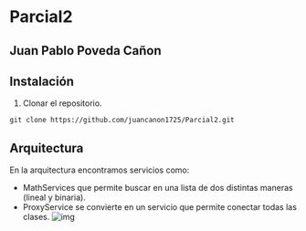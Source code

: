 # Parcial2

## Juan Pablo Poveda Cañon

## Instalación

1. Clonar el repositorio.
   
`git clone https://github.com/juancanon1725/Parcial2.git`

   
## Arquitectura

En la arquitectura encontramos servicios como:
- MathServices que permite buscar en una lista de dos distintas maneras (lineal y binaria).
- ProxyService se convierte en un servicio que permite conectar todas las clases.
![img](https://github.com/juancanon1725/Parcial2/assets/98672541/804eb05b-8f48-4219-9ec9-1747e191d0c7)
